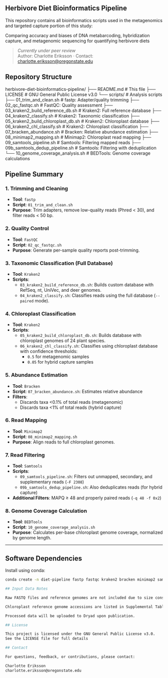 ## Herbivore Diet Bioinformatics Pipeline

This repository contains all bioinformatics scripts used in the metagenomics and targeted capture portion of this study:

Comparing accuracy and biases of DNA metabarcoding, hybridization capture, and metagenomic sequencing for quantifying herbivore diets  

> *Currently under peer review*  
> Author: Charlotte Eriksson · Contact: charlotte.eriksson@oregonstate.edu


## Repository Structure

herbivore-diet-bioinformatics-pipeline/
├── README.md                 # This file
├── LICENSE                   # GNU General Public License v3.0
  └── scripts/                  # Analysis scripts
    ├── 01_trim_and_clean.sh  # fastp: Adapter/quality trimming
    ├── 02_qc_fastqc.sh       # FastQC: Quality assessment
    ├── 03_kraken2_build_reference_db.sh  # Kraken2: Full reference database
    ├── 04_kraken2_classify.sh  # Kraken2: Taxonomic classification
    ├── 05_kraken2_build_chloroplast_db.sh  # Kraken2: Chloroplast database
    ├── 06_kraken2_chl_classify.sh  # Kraken2: Chloroplast classification
    ├── 07_bracken_abundance.sh  # Bracken: Relative abundance estimation
    ├── 08_minimap2_mapping.sh  # Minimap2: Chloroplast read mapping
    ├── 09_samtools_pipeline.sh  # Samtools: Filtering mapped reads
    ├── 09b_samtools_dedup_pipeline.sh  # Samtools: Filtering with deduplication
    └── 10_genome_coverage_analysis.sh  # BEDTools: Genome coverage calculations

## Pipeline Summary

### 1. **Trimming and Cleaning**
- **Tool**: `fastp`
- **Script**: `01_trim_and_clean.sh`
- **Purpose**: Trim adapters, remove low-quality reads (Phred < 30), and filter reads < 50 bp.

### 2. **Quality Control**
- **Tool**: `FastQC`
- **Script**: `02_qc_fastqc.sh`
- **Purpose**: Generate per-sample quality reports post-trimming.

### 3. **Taxonomic Classification (Full Database)**
- **Tool**: `Kraken2`
- **Scripts**:
  - `03_kraken2_build_reference_db.sh`: Builds custom database with RefSeq, nt, UniVec, and deer genomes.
  - `04_kraken2_classify.sh`: Classifies reads using the full database (`--paired` mode).

### 4. **Chloroplast Classification**
- **Tool**: `Kraken2`
- **Scripts**:
  - `05_kraken2_build_chloroplast_db.sh`: Builds database with chloroplast genomes of 24 plant species.
  - `06_kraken2_chl_classify.sh`: Classifies using chloroplast database with confidence thresholds:
    - `0.5` for metagenomic samples
    - `0.05` for hybrid capture samples

### 5. **Abundance Estimation**
- **Tool**: `Bracken`
- **Script**: `07_bracken_abundance.sh`: Estimates relative abundance
- **Filters**:
  - Discards taxa <0.1% of total reads (metagenomic)
  - Discards taxa <1% of total reads (hybrid capture)

### 6. **Read Mapping**
- **Tool**: `Minimap2`
- **Script**: `08_minimap2_mapping.sh`
- **Purpose**: Align reads to full chloroplast genomes.

### 7. **Read Filtering**
- **Tool**: `Samtools`
- **Scripts**:
  - `09_samtools_pipeline.sh`: Filters out unmapped, secondary, and supplementary reads (`-F 2308`)
  - `09b_samtools_dedup_pipeline.sh`: Also deduplicates reads (for hybrid capture)
- **Additional Filters**: MAPQ ≥ 48 and properly paired reads (`-q 48 -f 0x2`)

### 8. **Genome Coverage Calculation**
- **Tool**: `BEDTools`
- **Script**: `10_genome_coverage_analysis.sh`
- **Purpose**: Calculates per-base chloroplast genome coverage, normalized by genome length.

---

## Software Dependencies

Install using conda:

```bash
conda create -n diet-pipeline fastp fastqc kraken2 bracken minimap2 samtools bedtools -c bioconda

## Input Data Notes

Raw FASTQ files and reference genomes are not included due to size constraints.

Chloroplast reference genome accessions are listed in Supplemental Table S1 of the manuscript.

Processed data will be uploaded to Dryad upon publication.

## License

This project is licensed under the GNU General Public License v3.0.
See the LICENSE file for full details

## Contact

For questions, feedback, or contributions, please contact:

Charlotte Eriksson
charlotte.eriksson@oregonstate.edu
